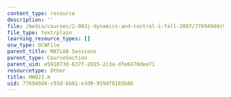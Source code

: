 ```yaml
---
content_type: resource
description: ''
file: /media/courses/2-003j-dynamics-and-control-i-fall-2007/776949d4c93d6b81e3d0919df8165b66_HW023.m
file_type: text/plain
learning_resource_types: []
ocw_type: OCWFile
parent_title: MATLAB Sessions
parent_type: CourseSection
parent_uid: e591073d-637f-2015-2c3a-dfe6470dee71
resourcetype: Other
title: HW023.m
uid: 776949d4-c93d-6b81-e3d0-919df8165b66
---
```

